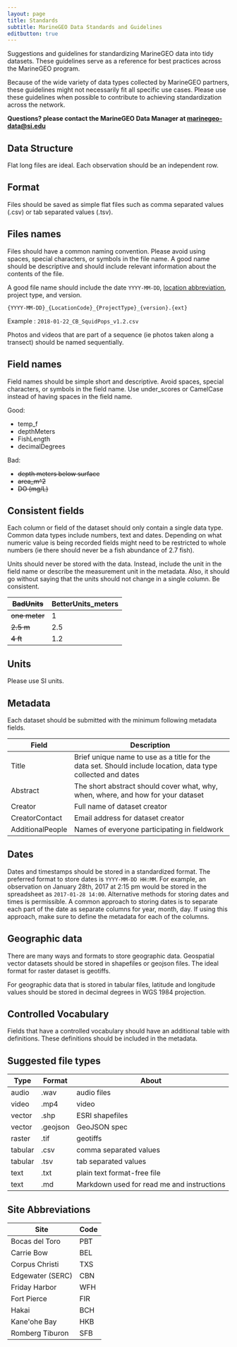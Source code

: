 ```yaml
---
layout: page
title: Standards
subtitle: MarineGEO Data Standards and Guidelines
editbutton: true
---
```


Suggestions and guidelines for standardizing MarineGEO data into tidy datasets. These guidelines serve as a reference for best practices across the MarineGEO program.

Because of the wide variety of data types collected by MarineGEO partners, these guidelines might not necessarily fit all specific use cases. Please use these guidelines when possible to contribute to achieving standardization across the network.

**Questions? please contact the MarineGEO Data Manager at <marinegeo-data@si.edu>**

## Data Structure

Flat long files are ideal. Each observation should be an independent row.

## Format

Files should be saved as simple flat files such as comma separated values (.csv) or tab separated values (.tsv).

## Files names

Files should have a common naming convention. Please avoid using spaces, special characters, or symbols in the file name. A good name should be descriptive and should include relevant information about the contents of the file.

A good file name should include the date `YYYY-MM-DD`, [location abbreviation](#site-abbreviations), project type, and version.

`{YYYY-MM-DD}_{LocationCode}_{ProjectType}_{version}.{ext}`

Example : `2018-01-22_CB_SquidPops_v1.2.csv`

Photos and videos that are part of a sequence (ie photos taken along a transect) should be named sequentially.

## Field names

Field names should be simple short and descriptive. Avoid spaces, special characters, or symbols in the field name. Use under_scores or CamelCase instead of having spaces in the field name.


Good:
 - temp_f
 - depthMeters
 - FishLength
 - decimalDegrees

Bad:
 - ~~depth meters below surface~~
 - ~~area_m^2~~
 - ~~DO (mg/L)~~


## Consistent fields

Each column or field of the dataset should only contain a single data type. Common data types include numbers, text and dates. Depending on what numeric value is being recorded fields might need to be restricted to whole numbers (ie there should never be a fish abundance of 2.7 fish).

Units should never be stored with the data. Instead, include the unit in the field name or describe the measurement unit in the metadata. Also, it should go without saying that the units should not change in a single column. Be consistent.

| ~~BadUnits~~ | BetterUnits_meters |
| --- | ------ |
| ~~one meter~~ | 1 |
| ~~2.5 m~~  | 2.5 |
| ~~4 ft~~ | 1.2 |

## Units

Please use SI units.

## Metadata

 Each dataset should be submitted with the minimum following metadata fields.

| Field         | Description           |
| ------------- | ------------- |
| Title      | Brief unique name to use as a title for the data set. Should include location, data type collected and dates |
| Abstract     | The short abstract should cover what, why, when, where, and how for your dataset       |
| Creator | Full name of dataset creator     |
| CreatorContact | Email address for dataset creator   |
| AdditionalPeople | Names of everyone participating in fieldwork |


## Dates

Dates and timestamps should be stored in a standardized format. The preferred format to store dates is `YYYY-MM-DD HH:MM`. For example, an observation on January 28th, 2017 at 2:15 pm would be stored in the spreadsheet as `2017-01-28 14:00`. Alternative methods for storing dates and times is permissible. A common approach to storing dates is to separate each part of the date as separate columns for year, month, day. If using this approach, make sure to define the metadata for each of the columns.


## Geographic data

There are many ways and formats to store geographic data. Geospatial vector datasets should be stored in shapefiles or geojson files. The ideal format for raster dataset is geotiffs.

For geographic data that is stored in tabular files, latitude and longitude values should be stored in decimal degrees in WGS 1984 projection.


## Controlled Vocabulary

Fields that have a controlled vocabulary should have an additional table with definitions. These definitions should be included in the metadata.


## Suggested file types

| Type | Format | About |
| ---- | ------ | ----- |
| audio | .wav  | audio files |
| video | .mp4  | video |
| vector | .shp | ESRI shapefiles |
| vector | .geojson | GeoJSON spec |
| raster | .tif | geotiffs |
| tabular | .csv | comma separated values |
| tabular | .tsv | tab separated values |
| text | .txt | plain text format-free file |
| text | .md | Markdown used for read me and instructions |


## Site Abbreviations

| Site | Code |
| ---- | ---- |
| Bocas del Toro | PBT |
| Carrie Bow | BEL |
| Corpus Christi | TXS |
| Edgewater (SERC) | CBN |
| Friday Harbor | WFH |
| Fort Pierce | FIR |
| Hakai | BCH |
| Kane'ohe Bay | HKB |
| Romberg Tiburon | SFB |
